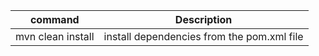 |command| Description |
|-------|-------------|
|mvn clean install| install dependencies from the pom.xml file|